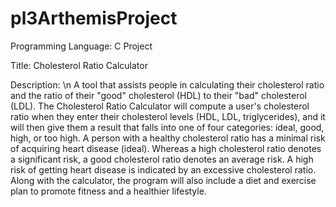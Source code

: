 # pl3ArthemisProject

Programming Language: C Project 

Title: Cholesterol Ratio Calculator

Description:
\n A tool that assists people in calculating their cholesterol ratio and the ratio of their "good" cholesterol (HDL) to their "bad" cholesterol (LDL). 
The Cholesterol Ratio Calculator will compute a user's cholesterol ratio when they enter their cholesterol levels (HDL, LDL, triglycerides), 
and it will then give them a result that falls into one of four categories: ideal, good, high, or too high. A person with a healthy cholesterol ratio 
has a minimal risk of acquiring heart disease (ideal). Whereas a high cholesterol ratio denotes a significant risk, a good cholesterol ratio denotes an 
average risk. A high risk of getting heart disease is indicated by an excessive cholesterol ratio. Along with the calculator, the program will also 
include a diet and exercise plan to promote fitness and a healthier lifestyle.

